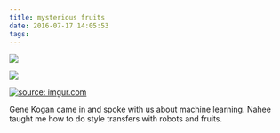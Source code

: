 ```yaml
---
title: mysterious fruits
date: 2016-07-17 14:05:53
tags:
---
```

<a href="http://i.imgur.com/9JjYWVX.png"><img src="http://i.imgur.com/9JjYWVX.png"  /></a>

<a href="http://i.imgur.com/KMeM3t0.jpg"><img class="img-xsmall" src="http://i.imgur.com/KMeM3t0.jpg" /></a>

<a href="http://imgur.com/rMoRtAX"><img class="img-xsmall" src="http://i.imgur.com/rMoRtAX.jpg" title="source: imgur.com" /></a>

Gene Kogan came in and spoke with us about machine learning.  Nahee taught me how to do style transfers with robots and fruits.

